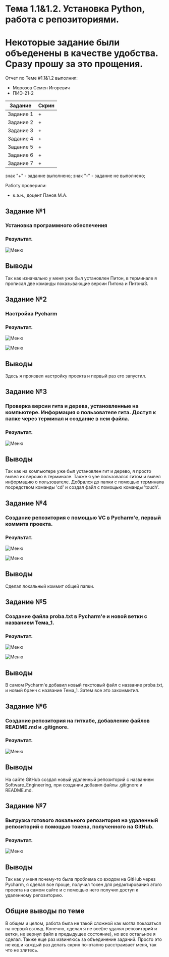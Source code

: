 # Тема 1.1&1.2. Установка Python, работа с репозиториями.
# Некоторые задание были объеденены в качестве удобства. Сразу прошу за это прощения.
Отчет по Теме #1.1&1.2 выполнил:
- Морозов Семен Игоревич
- ПИЭ-21-2

| Задание | Скрин |
| ------ | ------ |
| Задание 1 | + |
| Задание 2 | + |
| Задание 3 | + |
| Задание 4 | + |
| Задание 5 | + |
| Задание 6 | + |
| Задание 7 | + |

знак "+" - задание выполнено; знак "-" - задание не выполнено;

Работу проверили:
- к.э.н., доцент Панов М.А.

## Задание №1

### Установка программного обеспечения

### Результат.
![Меню](https://github.com/kyorrr/Software_Engineering/blob/%D0%A2%D0%B5%D0%BC%D0%B0_1/Lab1/pic/2.1.png)

## Выводы

Так как изначально у меня уже был установлен Питон, в терминале я прописал две команды показывающие версии Питона и Питона3.

## Задание №2

### Настройка Pycharm

### Результат.

![Меню](https://github.com/kyorrr/Software_Engineering/blob/%D0%A2%D0%B5%D0%BC%D0%B0_1/Lab1/pic/2.2.png)

![Меню](https://github.com/kyorrr/Software_Engineering/blob/%D0%A2%D0%B5%D0%BC%D0%B0_1/Lab1/pic/2.2(1).png)

## Выводы

Здесь я произвел настройку проекта и первый раз его запустил.

## Задание №3

### Проверка версии гита и дерева, установленные на компьютере. Информация о пользователе гита. Доступ к папке через терминал и создание в нем файла.

### Результат.

![Меню](https://github.com/kyorrr/Software_Engineering/blob/%D0%A2%D0%B5%D0%BC%D0%B0_1/Lab1/pic/2.3.png)

## Выводы

Так как на компьютере уже был установлен гит и дерево, я просто вывел их версию в терминале. Также я уэе пользовался гитом и вывел информацию о пользователе. Добрался до папки с помощью терминала посредством команды 'cd' и создал файл с помощью команды 'touch'.
  
## Задание №4

### Создание репозитория с помощью VC в Pycharm'е, первый коммита проекта.

### Результат.

![Меню](https://github.com/kyorrr/Software_Engineering/blob/%D0%A2%D0%B5%D0%BC%D0%B0_1/Lab1/pic/2.4.png)

![Меню](https://github.com/kyorrr/Software_Engineering/blob/%D0%A2%D0%B5%D0%BC%D0%B0_1/Lab1/pic/2.5.png)

## Выводы

Сделал локальный коммит общей папки.

## Задание №5

### Создание файла proba.txt в Pycharm'e и новой ветки с названием Тема_1.

### Результат.

![Меню](https://github.com/kyorrr/Software_Engineering/blob/%D0%A2%D0%B5%D0%BC%D0%B0_1/Lab1/pic/2.6.png)

![Меню](https://github.com/kyorrr/Software_Engineering/blob/%D0%A2%D0%B5%D0%BC%D0%B0_1/Lab1/pic/2.7.png)

## Выводы

В самом Pycharm'e добавил новый текстовый файл с название proba.txt, и новый брэнч с название Тема_1. Затем все это закоммитил.

## Задание №6

### Создание репозитория на гитхабе, добавление файлов README.md и .gitignore.

### Результат.

![Меню](https://github.com/kyorrr/Software_Engineering/blob/%D0%A2%D0%B5%D0%BC%D0%B0_1/Lab1/pic/2.8.png)

## Выводы

На сайте GitHub создал новый удаленный репозиторий с названием Software_Engineering, при создании добавил файлы .gitignore и README.md.

## Задание №7

### Выгрузка готового локального репозитория на удаленный репозиторий с помощью токена, полученного на GitHub.

### Результат.

![Меню](https://github.com/kyorrr/Software_Engineering/blob/%D0%A2%D0%B5%D0%BC%D0%B0_1/Lab1/pic/2.9.png)

## Выводы

Так как у меня почему-то была проблема со входом на GitHub через Pycharm, я сделал все проще, получил токен для редактирования этого проекта на самом сайте и с помощью него получил доступ к удаленному репозиторию.

## Общие выводы по теме
В общем и целом, работа была не такой сложной как могла показаться на первый взгляд. Конечно, сделал я не все(не удалял репозиторий и ветки, не вернул файл в предыдущее состояние), но все остальное я сделал. Также еще раз извиняюсь за объединение заданий. Просто это не код и каждый раз делать скрин по-этапно расстраивает меня, так что не злитесь. 
